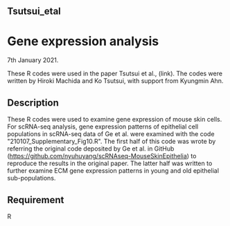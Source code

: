 ## Tsutsui_etal

Gene expression analysis
====
7th January 2021. 

These R codes were used in the paper Tsutsui et al., (link). 
The codes were written by Hiroki Machida and Ko Tsutsui, with support from Kyungmin Ahn. 

## Description

These R codes were used to examine gene expression of mouse skin cells.
For scRNA-seq analysis, gene expression patterns of epithelial cell populations in scRNA-seq data of Ge et al. were examined with the code "210107_Supplementary_Fig10.R". The first half of this code was wrote by referring the original code deposited by Ge et al. in GitHub (https://github.com/nyuhuyang/scRNAseq-MouseSkinEpithelia) to reproduce the results in the original paper. The latter half was written to further examine ECM gene expression patterns in young and old epithelial sub-populations.

## Requirement

R
